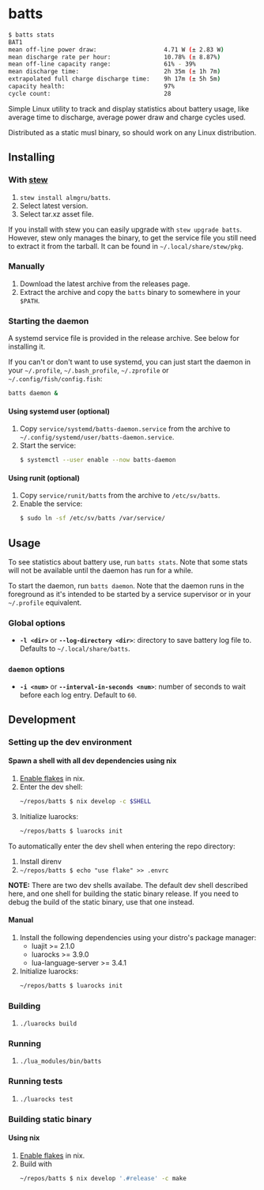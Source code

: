 # batts

```bash
$ batts stats
BAT1
mean off-line power draw:                   4.71 W (± 2.83 W)
mean discharge rate per hour:               10.78% (± 8.87%)
mean off-line capacity range:               61% - 39%
mean discharge time:                        2h 35m (± 1h 7m)
extrapolated full charge discharge time:    9h 17m (± 5h 5m)
capacity health:                            97%
cycle count:                                28
```

Simple Linux utility to track and display statistics about battery usage, like average time to discharge, average
power draw and charge cycles used.

Distributed as a static musl binary, so should work on any Linux distribution.

## Installing

### With [stew](https://github.com/marwanhawari/stew)

1. `stew install almgru/batts`.
2. Select latest version.
3. Select tar.xz asset file.

If you install with stew you can easily upgrade with `stew upgrade batts`. However, stew only manages the binary, to
get the service file you still need to extract it from the tarball. It can be found in `~/.local/share/stew/pkg`.

### Manually

1. Download the latest archive from the releases page.
2. Extract the archive and copy the `batts` binary to somewhere in your `$PATH`.

### Starting the daemon

A systemd service file is provided in the release archive. See below for installing it.

If you can't or don't want to use systemd, you can just start the daemon in your `~/.profile`, `~/.bash_profile`,
`~/.zprofile` or `~/.config/fish/config.fish`:

```bash
batts daemon &
```

#### Using systemd user (optional)

1. Copy `service/systemd/batts-daemon.service` from the archive to `~/.config/systemd/user/batts-daemon.service`.
2. Start the service:
   ```bash
   $ systemctl --user enable --now batts-daemon
   ```

#### Using runit (optional)

1. Copy `service/runit/batts` from the archive to `/etc/sv/batts`.
2. Enable the service:
   ```bash
   $ sudo ln -sf /etc/sv/batts /var/service/
   ```

## Usage

To see statistics about battery use, run `batts stats`. Note that some stats will not be available until the daemon
has run for a while.

To start the daemon, run `batts daemon`. Note that the daemon runs in the foreground as it's intended to be started
by a service supervisor or in your `~/.profile` equivalent.

### Global options

- __`-l <dir>`__ or __`--log-directory <dir>`__: directory to save battery log file to. Defaults to
`~/.local/share/batts`.

### `daemon` options

- __`-i <num>`__ or __`--interval-in-seconds <num>`__: number of seconds to wait before each log entry. Default to `60`.

## Development

### Setting up the dev environment

#### Spawn a shell with all dev dependencies using nix

1. [Enable flakes](https://nixos.wiki/wiki/Flakes#Enable_flakes) in nix.
2. Enter the dev shell:
   ```bash
   ~/repos/batts $ nix develop -c $SHELL
   ```
3. Initialize luarocks:
   ```bash
   ~/repos/batts $ luarocks init
   ```

To automatically enter the dev shell when entering the repo directory:

1. Install direnv
2. `~/repos/batts $ echo "use flake" >> .envrc`

__NOTE:__ There are two dev shells availabe. The default dev shell described here, and one shell for building the
static binary release. If you need to debug the build of the static binary, use that one instead.

#### Manual

1. Install the following dependencies using your distro's package manager:
   - luajit >= 2.1.0
   - luarocks >= 3.9.0
   - lua-language-server >= 3.4.1
2. Initialize luarocks:
   ```bash
   ~/repos/batts $ luarocks init
   ```

### Building

1. `./luarocks build`

### Running

1. `./lua_modules/bin/batts`

### Running tests

1. `./luarocks test`

### Building static binary

#### Using nix

1. [Enable flakes](https://nixos.wiki/wiki/Flakes#Enable_flakes) in nix.
2. Build with
   ```bash
   ~/repos/batts $ nix develop '.#release' -c make
   ```

